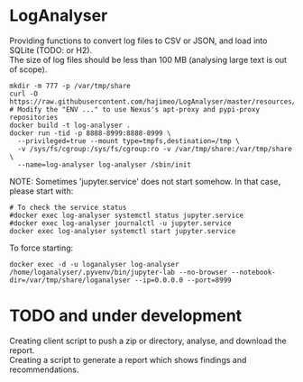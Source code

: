 # LogAnalyser
Providing functions to convert log files to CSV or JSON, and load into SQLite (TODO: or H2).  
The size of log files should be less than 100 MB (analysing large text is out of scope).

```
mkdir -m 777 -p /var/tmp/share
curl -O https://raw.githubusercontent.com/hajimeo/LogAnalyser/master/resources/Dockerfile
# Modify the "ENV ..." to use Nexus's apt-proxy and pypi-proxy repositories
docker build -t log-analyser .
docker run -tid -p 8888-8999:8888-8999 \
  --privileged=true --mount type=tmpfs,destination=/tmp \
  -v /sys/fs/cgroup:/sys/fs/cgroup:ro -v /var/tmp/share:/var/tmp/share \
  --name=log-analyser log-analyser /sbin/init
```

NOTE: Sometimes 'jupyter.service' does not start somehow. In that case, please start with:  
```
# To check the service status
#docker exec log-analyser systemctl status jupyter.service
#docker exec log-analyser journalctl -u jupyter.service
docker exec log-analyser systemctl start jupyter.service
```
To force starting:
```
docker exec -d -u loganalyser log-analyser /home/loganalyser/.pyvenv/bin/jupyter-lab --no-browser --notebook-dir=/var/tmp/share/loganalyser --ip=0.0.0.0 --port=8999
```

# TODO and under development
Creating client script to push a zip or directory, analyse, and download the report.  
Creating a script to generate a report which shows findings and recommendations. 

